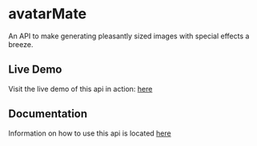 # avatarMate
An API to make generating pleasantly sized images with special effects a breeze.

## Live Demo
Visit the live demo of this api in action: [here](https://avatarmate.herokuapp.com)

## Documentation
Information on how to use this api is located [here](https://edwintcloud.github.io/avatarMate)
